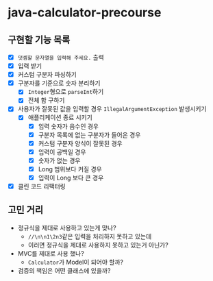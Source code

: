 # java-calculator-precourse

## 구현할 기능 목록

- [X] `덧셈할 문자열을 입력해 주세요.` 출력
- [X] 입력 받기
- [X] 커스텀 구분자 파싱하기
- [X] 구분자를 기준으로 숫자 분리하기
  - [X] `Integer`형으로 `parseInt`하기
  - [X] 전체 합 구하기
- [X] 사용자가 잘못된 값을 입력할 경우 `IllegalArgumentException` 발생시키기
  - [X] 애플리케이션 종료 시키기
    - [X] 입력 숫자가 음수인 경우
    - [X] 구분자 목록에 없는 구분자가 들어온 경우
    - [X] 커스텀 구분자 양식이 잘못된 경우
    - [X] 입력이 공백일 경우
    - [X] 숫자가 없는 경우
    - [X] Long 범위보다 커질 경우
    - [X] 입력이 Long 보다 큰 경우
- [X] 클린 코드 리팩터링

## 고민 거리
- 정규식을 제대로 사용하고 있는게 맞나?
  - `//\n\n1\2n3`같은 입력을 처리하지 못하고 있는데
  - 이러면 정규식을 제대로 사용하지 못하고 있는거 아닌가?
- MVC를 제대로 사용 했나?
  - `Calculator`가 Model이 되어야 할까?
- 검증의 책임은 어떤 클래스에 있을까?
